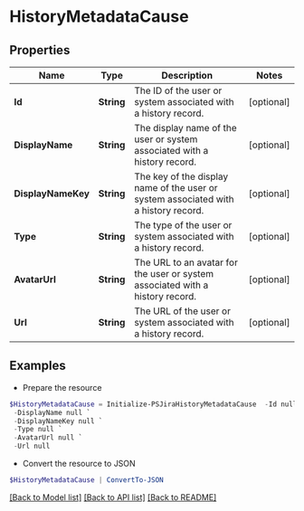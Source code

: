 # HistoryMetadataCause
## Properties

Name | Type | Description | Notes
------------ | ------------- | ------------- | -------------
**Id** | **String** | The ID of the user or system associated with a history record. | [optional] 
**DisplayName** | **String** | The display name of the user or system associated with a history record. | [optional] 
**DisplayNameKey** | **String** | The key of the display name of the user or system associated with a history record. | [optional] 
**Type** | **String** | The type of the user or system associated with a history record. | [optional] 
**AvatarUrl** | **String** | The URL to an avatar for the user or system associated with a history record. | [optional] 
**Url** | **String** | The URL of the user or system associated with a history record. | [optional] 

## Examples

- Prepare the resource
```powershell
$HistoryMetadataCause = Initialize-PSJiraHistoryMetadataCause  -Id null `
 -DisplayName null `
 -DisplayNameKey null `
 -Type null `
 -AvatarUrl null `
 -Url null
```

- Convert the resource to JSON
```powershell
$HistoryMetadataCause | ConvertTo-JSON
```

[[Back to Model list]](../README.md#documentation-for-models) [[Back to API list]](../README.md#documentation-for-api-endpoints) [[Back to README]](../README.md)

